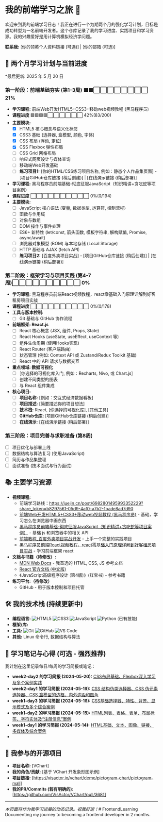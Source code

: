 # 我的前端学习之旅 🚀

欢迎来到我的前端学习日志！我正在进行一个为期两个月的强化学习计划，目标是成功转型为一名前端开发者。这个仓库记录了我的学习进度、实践项目和学习资源。我的兴趣爱好是用计算机模拟经济学问题。

**联系我:** [你的领英个人资料链接 (可选)] | [你的邮箱 (可选)]

## 🎯 两个月学习计划与当前进度

*最后更新: 2025 年 5 月 20 日

### 第一阶段：前端基础夯实 (第1-3周)  🟩🟩⬜⬜⬜⬜⬜⬜⬜⬜ 21%
*   **学习课程:** 前端Web开发HTML5+CSS3+移动web视频教程 (黑马程序员)
*   **课程进度** 🟩🟩🟩🟩⬜⬜⬜⬜⬜⬜ 42%(83/200)
*   **主要模块:**
    *   [x] HTML5 核心概念与语义化标签
    *   [x] CSS3 基础 (选择器, 盒模型, 颜色, 字体)
    *   [x] CSS 布局 (浮动, 定位)
    *   [x] CSS Flexbox 弹性布局
    *   [ ] CSS Grid 网格布局
    *   [ ] 响应式网页设计与媒体查询
    *   [ ] 移动端Web开发基础
    *   [ ] **练习项目1:** [你的HTML/CSS练习项目名称, 例如：静态个人作品集页面] - [项目GitHub仓库链接 (稍后创建)] | [在线演示链接 (稍后部署)]
            
*   **学习课程:** 黑马程序员前端基础-彻底征服JavaScript（知识精讲+贪吃蛇等项目案例）
*   **课程进度** ⬜⬜⬜⬜⬜⬜⬜⬜⬜⬜ 0%(0/194)
*   **主要模块:**
    *   [ ] JavaScript 核心语法 (变量, 数据类型, 运算符, 控制流程)
    *   [ ] 函数与作用域
    *   [ ] 对象与数组
    *   [ ] DOM 操作与事件处理
    *   [ ] ES6+ 新特性 (let/const, 箭头函数, 模板字符串, 解构赋值, Promise, async/await)
    *   [ ] 浏览器对象模型 (BOM) 与本地存储 (Local Storage)
    *   [ ] HTTP 基础与 AJAX (fetch API)
    *   [ ] **练习项目2:** [百度外卖项目实战] - [项目GitHub仓库链接 (稍后创建)] | [在线演示链接 (稍后部署)]

### 第二阶段：框架学习与项目实践 (第4-7周)⬜⬜⬜⬜⬜⬜⬜⬜⬜⬜ 0%
*   **学习课程:** 黑马程序员前端React视频教程，react零基础入门原理详解到好客租房项目实战
*   **课程进度** ⬜⬜⬜⬜⬜⬜⬜⬜⬜⬜ 0%(0/178)
*   **工具与版本控制:**
    *   [ ] Git 基础与 GitHub 协作流程
*   **前端框架: React.js**
    *   [ ] React 核心概念 (JSX, 组件, Props, State)
    *   [ ] React Hooks (useState, useEffect, useContext 等)
    *   [ ] 组件生命周期 (使用Hooks实现)
    *   [ ] React Router (客户端路由)
    *   [ ] 状态管理 (例如: Context API 或 Zustand/Redux Toolkit 基础)
    *   [ ] React 中的 API 请求与数据交互
*   **重点领域: 数据可视化**
    *   [ ] [你选择的可视化库入门, 例如：Recharts, Nivo, 或 Chart.js]
    *   [ ] 创建不同类型的图表
    *   [ ] 与 React 组件集成
*   **核心项目:**
    *   [ ] **项目名称:** [例如：交互式经济数据看板]
    *   [ ] **项目描述:** [简要描述你的项目想法]
    *   [ ] **技术栈:** React, [你选择的可视化库], [其他工具]
    *   [ ] **GitHub仓库:** [项目GitHub仓库链接 (稍后创建)]
    *   [ ] **在线演示:** [在线演示链接 (稍后部署)]

### 第三阶段：项目完善与求职准备 (第8周)
*   [ ] 项目优化与部署上线
*   [ ] 数据结构与算法复习 (使用JavaScript)
*   [ ] 简历与作品集整理
*   [ ] 面试准备 (技术面试与行为面试)

## 📚 主要学习资源

*   **视频课程:**
    *   前端学习路线：https://juejin.cn/post/6982801495993352229?share_token=b8297561-05d9-4af0-a7b2-1bade8ad7d90
    *   [前端Web开发HTML5+CSS3+移动web视频教程 (黑马程序员)](https://www.bilibili.com/video/BV1kM4y127Li?buvid=XUA0035AF28F3800F042A080C5A0813C5AB75&from_spmid=main.space-contribution.0.0&is_story_h5=false&mid=je%2FYBeRdWoAUraXta5xyZA%3D%3D&plat_id=114&share_from=ugc&share_medium=android&share_plat=android&share_session_id=79b92286-32ce-4f9a-b1a6-b97b8284da6b&share_source=WEIXIN&share_tag=s_i&spmid=united.player-video-detail.0.0&timestamp=1746622820&unique_k=ZOPa0cf&up_id=37974444&vd_source=524015b80a727597d3f2d480dff48809) - 基础，学习怎么在浏览器中画东西
    *   [黑马程序员前端基础-彻底征服JavaScript（知识精讲+贪吃蛇等项目案例）](https://www.bilibili.com/video/BV1tW41187vH?buvid=XUA0035AF28F3800F042A080C5A0813C5AB75&from_spmid=main.space-contribution.0.0&is_story_h5=false&mid=je%2FYBeRdWoAUraXta5xyZA%3D%3D&plat_id=114&share_from=ugc&share_medium=android&share_plat=android&share_session_id=f96155d6-8eb0-4eee-a42e-3cdb80c5f9a5&share_source=WEIXIN&share_tag=s_i&spmid=united.player-video-detail.0.0&timestamp=1746622857&unique_k=z0juG2m&up_id=37974444&vd_source=524015b80a727597d3f2d480dff48809) - 基础 js 和浏览器中的相关 API
    *   [前端教程_百度外卖项目实战开发](https://www.bilibili.com/video/BV1nx411E7Rh?buvid=XUA0035AF28F3800F042A080C5A0813C5AB75&from_spmid=main.space-contribution.0.0&is_story_h5=false&mid=je%2FYBeRdWoAUraXta5xyZA%3D%3D&plat_id=114&share_from=ugc&share_medium=android&share_plat=android&share_session_id=e4d39fe9-0b29-427c-b1cb-cd80ece39ac8&share_source=WEIXIN&share_tag=s_i&spmid=united.player-video-detail.0.0&timestamp=1746623176&unique_k=cKSPSif&up_id=37974444&vd_source=524015b80a727597d3f2d480dff48809) - 上手一个完整的实践项目
    *   [黑马程序员前端React视频教程，react零基础入门原理详解到好客租房项目实战](https://www.bilibili.com/video/BV1gh411U7JD/?buvid=XUA0035AF28F3800F042A080C5A0813C5AB75&from_spmid=main.space-search.0.0&is_story_h5=false&mid=je%2FYBeRdWoAUraXta5xyZA%3D%3D&p=7&plat_id=114&share_from=ugc&share_medium=android&share_plat=android&share_session_id=c8f4b794-8758-4b92-8b05-1ec61d2b5667&share_source=WEIXIN&share_tag=s_i&spmid=united.player-video-detail.0.0&timestamp=1746623276&unique_k=JT0Ermo&up_id=37974444&vd_source=524015b80a727597d3f2d480dff48809) - 学习前端框架 react
*   **文档与书籍（待修改）:**
    *   [MDN Web Docs](https://developer.mozilla.org/zh-CN/) - 我首选的 HTML, CSS, JS 参考文档
    *   [React 官方文档 (中文版)](https://zh-hans.reactjs.org/)
    *   《JavaScript高级程序设计 (第4版)》(红宝书) - 参考书籍
*   **练习平台:（待修改）**
    *   GitHub - 用于版本控制和项目托管

## 🛠️ 我的技术栈 (持续更新中)

*   **编程语言:** ![HTML5](https://img.shields.io/badge/html5-%23E34F26.svg?style=flat-square&logo=html5&logoColor=white) ![CSS3](https://img.shields.io/badge/css3-%231572B6.svg?style=flat-square&logo=css3&logoColor=white) ![JavaScript](https://img.shields.io/badge/javascript-%23323330.svg?style=flat-square&logo=javascript&logoColor=%23F7DF1E) ![Python](https://img.shields.io/badge/python-3776AB?style=flat-square&logo=python&logoColor=white) (已有技能)
*   **框架/库:** 
*   **工具:** ![Git](https://img.shields.io/badge/git-%23F05033.svg?style=flat-square&logo=git&logoColor=white) ![GitHub](https://img.shields.io/badge/github-%23121011.svg?style=flat-square&logo=github&logoColor=white) ![VS Code](https://img.shields.io/badge/VS%20Code-0078d7.svg?style=flat-square&logo=visual-studio-code&logoColor=white)
*   **其他:** Linux 命令行, 数据结构与算法

## 📝 学习笔记与心得 (可选 - 强烈推荐)

我计划在这里记录每日/每周的学习简报或笔记：
*   **week2-day2 的学习简报 (2024-05-20):** [CSS布局基础、Flexbox深入学习及多个案例实践](./learning_logs/week2-day2.md)
*   **week2-day1 的学习简报 (2024-05-19):** [CSS 结构伪类选择器、CSS 伪元素选择器、CSS 盒模型的边框、内外边距和圆角](./learning_logs/week2-day1.md)
*   **week1-day3 的学习简报 (2024-05-16):** [CSS基础选择器、特性、背景、显示模式及多个综合案例](./learning_logs/week1-day3.md)
*   **week1-day2 的学习简报 (2024-05-15):** [HTML列表、表格、表单、布局标签、字符实体及“注册信息”案例](./learning_logs/week1-day2.md)
*   **week1-day1 的学习简报 (2024-05-14):** [HTML基础、文本、图像、链接、多媒体及综合案例](./learning_logs/week1-day1.md)
*   <!-- 新的日志会添加到这里 -->

## 🌱 我参与的开源项目

*   **项目名称:** [VChart]
*   **我的角色/贡献:** [基于 VChart 开发象形图示例]
*   **项目链接:** [https://visactor.io/vchart/demo/pictogram-chart/pictogram-mall]
*   **我的PR/Commits (若有明确的):** [https://github.com/VisActor/VChart/pull/3681]

---
*本页面将作为我学习进展的动态记录。祝我好运！*# FrontendLearning
Documenting my journey to becoming a frontend developer in 2 months.
